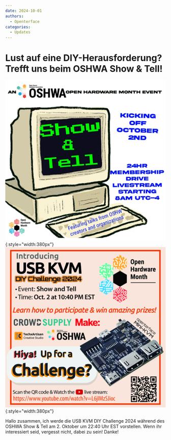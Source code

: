 ```yaml
---
date: 2024-10-01
authors:
  - Openterface
categories:
  - Updates
---
```


# Lust auf eine DIY-Herausforderung? Trefft uns beim OSHWA Show & Tell!

![poster-1](../pic/241001-1.jpeg){:style="width:380px"}
![poster-2](../pic/241001-2.jpg){:style="width:380px"}

Hallo zusammen, ich werde die USB KVM DIY Challenge 2024 während des OSHWA Show & Tell am 2. Oktober um 22:40 Uhr EST vorstellen. Wenn ihr interessiert seid, vergesst nicht, dabei zu sein! Danke!